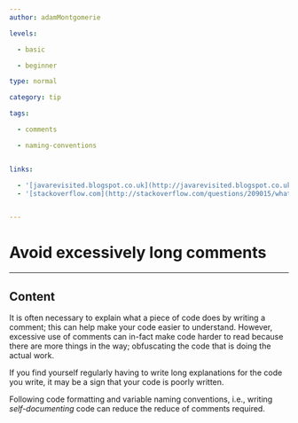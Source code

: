 ```yaml
---
author: adamMontgomerie

levels:

  - basic

  - beginner

type: normal

category: tip

tags:

  - comments

  - naming-conventions


links:

  - '[javarevisited.blogspot.co.uk](http://javarevisited.blogspot.co.uk/2011/08/code-comments-java-best-practices.html){website}'
  - '[stackoverflow.com](http://stackoverflow.com/questions/209015/what-is-self-documenting-code-and-can-it-replace-well-documented-code){website}'


---
```


# Avoid excessively long comments

---
## Content

It is often necessary to explain what a piece of code does by writing a comment; this can help make your code easier to understand. However, excessive use of comments can in-fact make code harder to read because there are more things in the way; obfuscating the code that is doing the actual work.

If you find yourself regularly having to write long explanations for the code you write, it may be a sign that your code is poorly written.

Following code formatting and variable naming conventions, i.e., writing *self-documenting* code can reduce the reduce of comments required.

 
